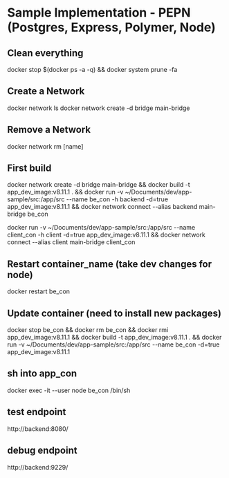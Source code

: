 # Sample Implementation - PEPN (Postgres, Express, Polymer, Node)

## Clean everything
docker stop $(docker ps -a -q) && docker system prune -fa

## Create a Network
docker network ls
docker network create -d bridge main-bridge

## Remove a Network
docker network rm [name]

## First build
docker network create -d bridge main-bridge && docker build -t app_dev_image:v8.11.1 . && docker run -v ~/Documents/dev/app-sample/src:/app/src --name be_con -h backend -d=true app_dev_image:v8.11.1 && docker network connect --alias backend main-bridge be_con

docker run -v ~/Documents/dev/app-sample/src:/app/src --name client_con -h client -d=true app_dev_image:v8.11.1 && docker network connect --alias client main-bridge client_con

## Restart container_name (take dev changes for node)
docker restart be_con

## Update container (need to install new packages)
docker stop be_con && docker rm be_con && docker rmi app_dev_image:v8.11.1 && docker build -t app_dev_image:v8.11.1 . && docker run -v ~/Documents/dev/app-sample/src:/app/src --name be_con -d=true app_dev_image:v8.11.1


## sh into app_con
docker exec -it --user node be_con /bin/sh

## test endpoint

http://backend:8080/

## debug endpoint

http://backend:9229/

